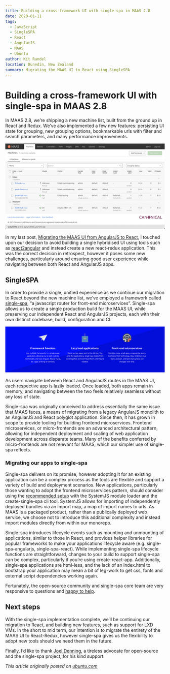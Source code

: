 ```yaml
---
title: Building a cross-framework UI with single-spa in MAAS 2.8
date: 2020-01-11
tags:
  - JavaScript
  - SingleSPA
  - React
  - AngularJS
  - MAAS
  - Ubuntu
author: Kit Randel
location: Dunedin, New Zealand
summary: Migrating the MAAS UI to React using SingleSPA
---
```


# Building a cross-framework UI with single-spa in MAAS 2.8

In MAAS 2.8, we’re shipping a new machine list, built from the ground up in React and Redux. We’ve also implemented a few new features: persisting UI state for grouping, new grouping options, bookmarkable urls with filter and search parameters, and many performance improvements.

![maas](./images/maas.png)

In my last post, [Migrating the MAAS UI from AngularJS to React](https://ubuntu.com/blog/migrating-the-maas-ui-from-angularjs-to-react), I touched upon our decision to avoid building a single hybridised UI using tools such as [react2angular](https://github.com/coatue-oss/react2angular) and instead create a new react-redux application. This was the correct decision in retrospect, however it poses some new challenges, particularly around ensuring good user experience while navigating between both React and AngularJS apps.

## SingleSPA

In order to provide a single, unified experience as we continue our migration to React beyond the new machine list, we’ve employed a framework called [single-spa](https://single-spa.js.org/), “a javascript router for front-end microservices”. Single-spa allows us to create a single production build for the MAAS UI, while preserving our independent React and AngularJS projects, each with their own distinct codebase, build, configuration and CI.

![SingleSPA](./images/singlespa.png)

As users navigate between React and AngularJS routes in the MAAS UI, each respective app is lazily loaded. Once loaded, both apps remain in memory, and navigating between the two feels relatively seamless without any loss of state.

Single-spa was originally conceived to address essentially the same issue that MAAS faces, a means of migrating from a legacy AngularJS monolith to an AngularJS and React polyglot application. Since then, it has grown in scope to provide tooling for building frontend microservices. Frontend microservices, or micro-frontends are an advanced architectural pattern, allowing for independent deployment and scaling of web application development across disparate teams. Many of the benefits conferred by micro-frontends are not relevant for MAAS, which our simpler use of single-spa reflects.

### Migrating our apps to single-spa

Single-spa delivers on its promise, however adopting it for an existing application can be a complex process as the tools are flexible and support a variety of build and deployment scenarios. New applications, particularly those wanting to adopt the frontend microservices pattern, should consider using the [recommended setup](https://single-spa.js.org/docs/recommended-setup) with the SystemJS module loader and the create-single-spa cli tool. SystemJS allows for importing of independently deployed bundles via an import map, a map of import names to urls. As MAAS is a packaged product, rather than a publically deployed web service, we choose not to introduce this additional complexity and instead import modules directly from within our monorepo.

Single-spa introduces lifecycle events such as mounting and unmounting of applications, similar to those in React, and provides helper libraries for popular frameworks to make your applications lifecycle aware (e.g. single-spa-angularjs, single-spa-react). While implementing single-spa lifecycle functions are straightforward, changes to your build to support single-spa can be complex, particularly if you’re using create-react-app. Additionally, single-spa applications are html-less, and the lack of an index.html to bootstrap your application may mean a bit of leg-work to get css, fonts and external script dependencies working again.

Fortunately, the open-source community and single-spa core team are very responsive to questions and [happy to help](https://single-spa.js.org/help/).

## Next steps

With the single-spa implementation complete, we’ll be continuing our migration to React, and building new features, such as support for LXD VMs. In the short to mid term, our intention is to migrate the entirety of the MAAS UI to React-Redux, however single-spa gives us the flexibility to adopt new tools should we need them in the future.

Finally, I’d like to thank [Joel Denning](https://github.com/joeldenning), a tireless advocate for open-source and the single-spa project, for his kind support.

_This article originally posted on [ubuntu.com](https://ubuntu.com/blog/building-a-cross-framework-ui-with-single-spa-in-maas-2-8)_
